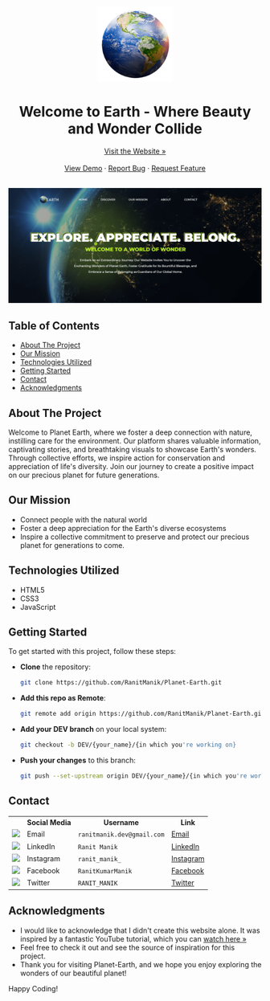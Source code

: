 <a name="readme-top"></a>
<br />
<div align="center">
  <a href="https://ranitmanik.github.io/Planet-Earth">
    <img src="Assets/logo2.png" alt="Logo" height="150px">
  </a>
  <h1>Welcome to Earth - Where Beauty and Wonder Collide</h1>
  <a href="https://ranitmanik.github.io/Planet-Earth">Visit the Website »</a>
  <br>
  <br>
  <a href="https://ranitmanik.github.io/Planet-Earth/">View Demo</a>
  ·
  <a href=".github/ISSUE/bug-report---.md">Report Bug</a>
  ·
  <a href=".github/ISSUE/feature-request---.md">Request Feature</a>
</div>
<br>

[![Product Name Screen Shot](Assets/screenshot.png)](ranitmanik.github.io/Planet-Earth/)

<!-- TABLE OF CONTENTS -->
## Table of Contents

- [About The Project](#about-the-project)
- [Our Mission](#our-mission)
- [Technologies Utilized](#technologies-utilized)
- [Getting Started](#getting-started)
- [Contact](#contact)
- [Acknowledgments](#acknowledgments)

## About The Project

Welcome to Planet Earth, where we foster a deep connection with nature, instilling care for the environment. Our platform shares valuable information, captivating stories, and breathtaking visuals to showcase Earth's wonders. Through collective efforts, we inspire action for conservation and appreciation of life's diversity. Join our journey to create a positive impact on our precious planet for future generations.

## Our Mission

- Connect people with the natural world
- Foster a deep appreciation for the Earth's diverse ecosystems
- Inspire a collective commitment to preserve and protect our precious planet for generations to come.

## Technologies Utilized

- HTML5
- CSS3
- JavaScript

## Getting Started

To get started with this project, follow these steps:

- **Clone** the repository:

  ```bash
  git clone https://github.com/RanitManik/Planet-Earth.git
  ```

- **Add this repo as Remote**:

  ```bash
  git remote add origin https://github.com/RanitManik/Planet-Earth.git
  ```

- **Add your DEV branch** on your local system:

  ```bash
  git checkout -b DEV/{your_name}/{in which you're working on}
  ```

- **Push your changes** to this branch:

  ```bash
  git push --set-upstream origin DEV/{your_name}/{in which you're working on}
  ```

## Contact

<table>
  <tr>
    <th></th>
    <th>Social Media</th>
    <th>Username</th>
    <th>Link</th>
  </tr>
  <tr>
    <td><img src="https://cdn4.iconfinder.com/data/icons/social-media-logos-6/512/112-gmail_email_mail-512.png" width="20" /></td>
    <td>Email</td>
    <td><code>ranitmanik.dev@gmail.com</code></td>
    <td><a href="mailto:ranitmanik.dev@gmail.com" target="_blank">Email</a></td>
  </tr>
  <tr>
    <td><img src="https://upload.wikimedia.org/wikipedia/commons/thumb/c/ca/LinkedIn_logo_initials.png/480px-LinkedIn_logo_initials.png" width="20" /></td>
    <td>LinkedIn</td>
    <td><code>Ranit Manik</code></td>
    <td><a href="https://www.linkedin.com/in/ranit-manik/" target="_blank">LinkedIn</a></td>
  </tr>
  <tr>
    <td><img src="https://upload.wikimedia.org/wikipedia/commons/thumb/a/a5/Instagram_icon.png/600px-Instagram_icon.png" width="20" /></td>
    <td>Instagram</td>
    <td><code>ranit_manik_</code></td>
    <td><a href="https://www.instagram.com/ranit_manik_/" target="_blank">Instagram</a></td>
  </tr>
  <tr>
    <td><img src="https://upload.wikimedia.org/wikipedia/commons/6/6c/Facebook_Logo_2023.png" width="20" /></td>
    <td>Facebook</td>
    <td><code>RanitKumarManik</code></td>
    <td><a href="https://www.facebook.com/RanitKumarManik/" target="_blank">Facebook</a></td>
  </tr>
  <tr>
    <td><img src="https://upload.wikimedia.org/wikipedia/commons/thumb/6/6f/Logo_of_Twitter.svg/512px-Logo_of_Twitter.svg.png" width="20" /></td>
    <td>Twitter</td>
    <td><code>RANIT_MANIK</code></td>
    <td><a href="https://twitter.com/RANIT_MANIK" target="_blank">Twitter</a></td>
  </tr>
</table>

## Acknowledgments

- I would like to acknowledge that I didn't create this website alone. It was inspired by a fantastic YouTube tutorial, which you can [watch here »](https://youtu.be/xG1_vbVPUUs)
- Feel free to check it out and see the source of inspiration for this project.
- Thank you for visiting Planet-Earth, and we hope you enjoy exploring the wonders of our beautiful planet!

Happy Coding!

